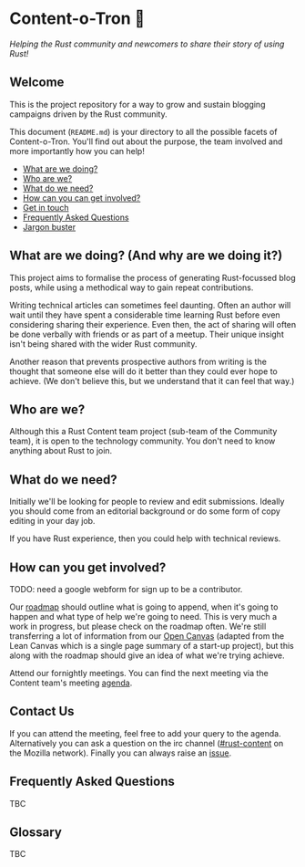 # Content-o-Tron :robot:

_Helping the Rust community and newcomers to share their story of using Rust!_

## Welcome

This is the project repository for a way to grow and sustain blogging campaigns driven by the Rust community. 

This document (`README.md`) is your directory to all the possible facets of Content-o-Tron. You'll find out about the purpose, the team involved and more importantly how you can help!

- [What are we doing?](#what-are-we-doing)
- [Who are we?](#who-are-we)
- [What do we need?](#what-do-we-need)
- [How can you can get involved?](#how-can-you-get-involved)
- [Get in touch](#contact-us)
- [Frequently Asked Questions](#frequently-asked-questions)
- [Jargon buster](#glossary)

## What are we doing? (And why are we doing it?)

This project aims to formalise the process of generating Rust-focussed blog posts, while using a methodical way to gain repeat contributions.

Writing technical articles can sometimes feel daunting. Often an author will wait until they have spent a considerable time learning Rust before even considering sharing their experience. Even then, the act of sharing will often be done verbally with friends or as part of a meetup. Their unique insight isn't being shared with the wider Rust community.

Another reason that prevents prospective authors from writing is the thought that someone else will do it better than they could ever hope to achieve. (We don't believe this, but we understand that it can feel that way.)

## Who are we?

Although this a Rust Content team project (sub-team of the Community team), it is open to the technology community. You don't need to know anything about Rust to join.

## What do we need?

Initially we'll be looking for people to review and edit submissions. Ideally you should come from an editorial background or do some form of copy editing in your day job. 

If you have Rust experience, then you could help with technical reviews.

## How can you get involved?

TODO: need a google webform for sign up to be a contributor.

Our [roadmap](https://github.com/booyaa/content-o-tron/issues/2) should outline what is going to append, when it's going to happen and what type of help we're going to need. This is very much a work in progress, but please check on the roadmap often. We're still transferring a lot of information from our [Open Canvas](https://docs.google.com/presentation/d/1Fvy8AZ9okSO0wDcpXLE54iWRK8TKe4LhI0woHeC1M7g/edit?usp=sharing) (adapted from the Lean Canvas which is a single page summary of a start-up project), but this along with the roadmap should give an idea of what we're trying achieve.

Attend our fornightly meetings. You can find the next meeting via the Content team's meeting [agenda](http://bit.ly/2GSLLYA).

## Contact Us

If you can attend the meeting, feel free to add your query to the agenda. Alternatively you can ask a question on the irc channel ([#rust-content](https://kiwiirc.com/client/irc.mozilla.org:+6667/#rust-content) on the Mozilla network). Finally you can always raise an [issue](https://github.com/booyaa/content-o-tron/issues/new).

## Frequently Asked Questions

TBC

## Glossary

TBC
